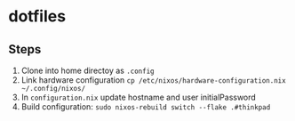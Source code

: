 # dotfiles

## Steps
1. Clone into home directoy as `.config`
2. Link hardware configuration `cp /etc/nixos/hardware-configuration.nix ~/.config/nixos/`
3. In `configuration.nix` update hostname and user initialPassword
4. Build configuration: `sudo nixos-rebuild switch --flake .#thinkpad`

